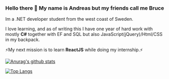### Hello there 👋 My name is Andreas but my friends call me Bruce
Im a .NET developer student from the west coast of Sweden. 

I love learning, and as of writing this I have one year of hard work with mostly **C#** together with EF and SQL but also JavaScript(jQuery)/Html/CSS in my backpack.

⚡My next mission is to learn **ReactJS** while doing my internship.⚡

[![Anurag's github stats](https://github-readme-stats.vercel.app/api?username=andreasbrochs)](https://github.com/anuraghazra/github-readme-stats)

[![Top Langs](https://github-readme-stats.vercel.app/api/top-langs/?username=andreasbrochs&layout=compact)](https://github.com/anuraghazra/github-readme-stats)



<!--
**AndreasBrochs/AndreasBrochs** is a ✨ _special_ ✨ repository because its `README.md` (this file) appears on your GitHub profile.

Here are some ideas to get you started:

- 🔭 I’m currently working on ...
- 🌱 I’m currently learning ...
- 👯 I’m looking to collaborate on ...
- 🤔 I’m looking for help with ...
- 💬 Ask me about ...
- 📫 How to reach me: ...
- 😄 Pronouns: ...
- ⚡ Fun fact: ...
-->
